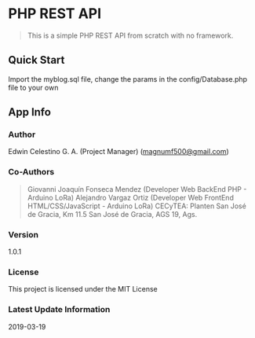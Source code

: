 # PHP REST API

> This is a simple PHP REST API from scratch with no framework.

## Quick Start

Import the myblog.sql file, change the params in the config/Database.php file to your own

## App Info

### Author

Edwin Celestino G. A. (Project Manager)
(magnumf500@gmail.com)

### Co-Authors

> Giovanni Joaquín Fonseca Mendez (Developer Web BackEnd PHP - Arduino LoRa)
> Alejandro Vargaz Ortiz (Developer Web FrontEnd HTML/CSS/JavaScript - Arduino LoRa)
> CECyTEA: Planten San José de Gracia, Km 11.5 San José de Gracia, AGS 19, Ags.

### Version

1.0.1

### License

This project is licensed under the MIT License

### Latest Update Information

2019-03-19

